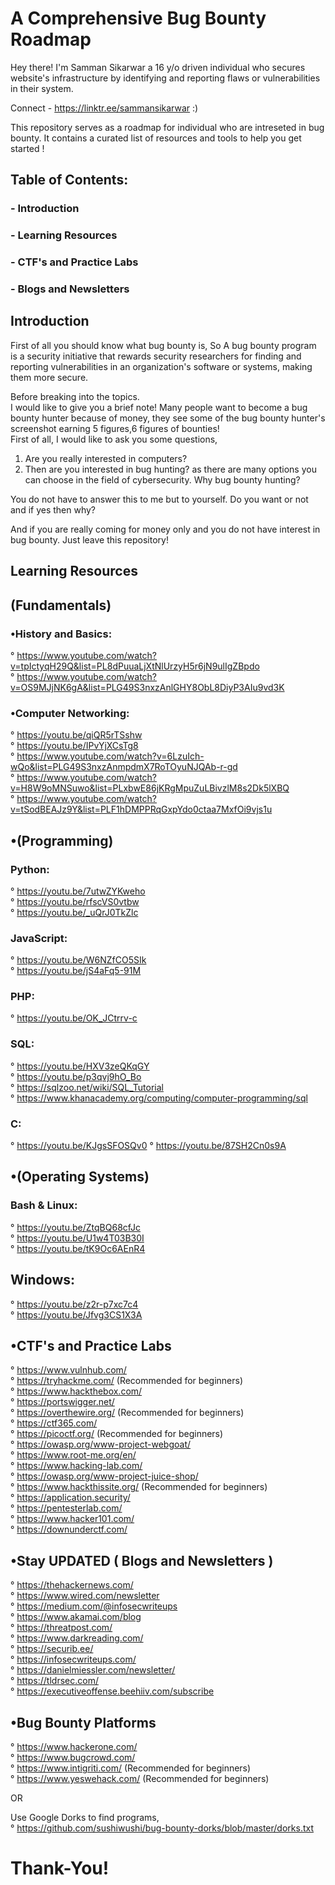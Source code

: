 # A Comprehensive Bug Bounty Roadmap 

Hey there! I'm Samman Sikarwar a 16 y/o driven individual who secures website's infrastructure by identifying and reporting flaws or vulnerabilities in their system.  

Connect - https://linktr.ee/sammansikarwar  :)

This repository serves as a roadmap for individual who are intreseted in bug bounty. It contains a curated list of resources and tools to help you get started !   

## Table of Contents:

### - Introduction
### - Learning Resources
### - CTF's and Practice Labs
### - Blogs and Newsletters

## Introduction

First of all you should know what bug bounty is,
So A bug bounty program is a security initiative that rewards security researchers for finding and reporting vulnerabilities in an organization's software or systems, making them more secure.  

Before breaking into the topics.  
I would like to give you a brief note!
Many people want to become a bug bounty hunter because of money, they see some of the bug bounty hunter's screenshot earning 5 figures,6 figures of bounties!  
First of all, I would like to ask you some questions,  
1) Are you really interested in computers?  
2) Then are you interested in bug hunting? as there are many options you can choose in the field of cybersecurity. Why bug bounty hunting?  

You do not have to answer this to me but to yourself. Do you want or not and if yes then why?  

And if you are really coming for money only and you do not have interest in bug bounty. Just leave this repository!  

## Learning Resources

## (Fundamentals)
### •History and Basics:
° https://www.youtube.com/watch?v=tpIctyqH29Q&list=PL8dPuuaLjXtNlUrzyH5r6jN9ulIgZBpdo  
° https://www.youtube.com/watch?v=OS9MJjNK6gA&list=PLG49S3nxzAnlGHY8ObL8DiyP3AIu9vd3K  

### •Computer Networking:
° https://youtu.be/qiQR5rTSshw  
° https://youtu.be/IPvYjXCsTg8  
° https://www.youtube.com/watch?v=6LzuIch-wQo&list=PLG49S3nxzAnmpdmX7RoTOyuNJQAb-r-gd  
° https://www.youtube.com/watch?v=H8W9oMNSuwo&list=PLxbwE86jKRgMpuZuLBivzlM8s2Dk5lXBQ  
° https://www.youtube.com/watch?v=tSodBEAJz9Y&list=PLF1hDMPPRqGxpYdo0ctaa7MxfOi9vjs1u  

## •(Programming)

### Python:
° https://youtu.be/7utwZYKweho  
° https://youtu.be/rfscVS0vtbw  
° https://youtu.be/_uQrJ0TkZlc  

### JavaScript:
° https://youtu.be/W6NZfCO5SIk  
° https://youtu.be/jS4aFq5-91M  

### PHP:
° https://youtu.be/OK_JCtrrv-c  

### SQL:
° https://youtu.be/HXV3zeQKqGY  
° https://youtu.be/p3qvj9hO_Bo  
° https://sqlzoo.net/wiki/SQL_Tutorial  
° https://www.khanacademy.org/computing/computer-programming/sql  

### C:
° https://youtu.be/KJgsSFOSQv0
° https://youtu.be/87SH2Cn0s9A

## •(Operating Systems)

### Bash & Linux:
° https://youtu.be/ZtqBQ68cfJc  
° https://youtu.be/U1w4T03B30I  
° https://youtu.be/tK9Oc6AEnR4  

## Windows:
° https://youtu.be/z2r-p7xc7c4  
° https://youtu.be/Jfvg3CS1X3A  

## •CTF's and Practice Labs
° https://www.vulnhub.com/  
° https://tryhackme.com/ (Recommended for beginners)  
° https://www.hackthebox.com/  
° https://portswigger.net/  
° https://overthewire.org/ (Recommended for beginners)  
° https://ctf365.com/  
° https://picoctf.org/ (Recommended for beginners)  
° https://owasp.org/www-project-webgoat/  
° https://www.root-me.org/en/  
° https://www.hacking-lab.com/  
° https://owasp.org/www-project-juice-shop/  
° https://www.hackthissite.org/ (Recommended for beginners)  
° https://application.security/  
° https://pentesterlab.com/  
° https://www.hacker101.com/  
° https://downunderctf.com/  

## •Stay UPDATED ( Blogs and Newsletters )
° https://thehackernews.com/  
° https://www.wired.com/newsletter  
° https://medium.com/@infosecwriteups  
° https://www.akamai.com/blog  
° https://threatpost.com/  
° https://www.darkreading.com/  
° https://securib.ee/  
° https://infosecwriteups.com/  
° https://danielmiessler.com/newsletter/  
° https://tldrsec.com/  
° https://executiveoffense.beehiiv.com/subscribe  

## •Bug Bounty Platforms
° https://www.hackerone.com/  
° https://www.bugcrowd.com/  
° https://www.intigriti.com/ (Recommended for beginners)  
° https://www.yeswehack.com/ (Recommended for beginners)  
  
OR  
  
Use Google Dorks to find programs,  
° https://github.com/sushiwushi/bug-bounty-dorks/blob/master/dorks.txt  

# Thank-You!














